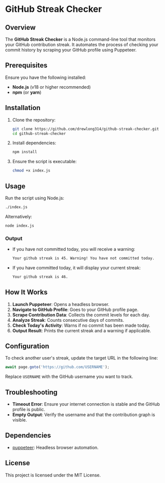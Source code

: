 # GitHub Streak Checker

## Overview
The **GitHub Streak Checker** is a Node.js command-line tool that monitors your GitHub contribution streak. It automates the process of checking your commit history by scraping your GitHub profile using Puppeteer.

## Prerequisites
Ensure you have the following installed:

- **Node.js** (v18 or higher recommended)
- **npm** (or **yarn**)

## Installation
1. Clone the repository:

    ```bash
    git clone https://github.com/drewlong314/github-streak-checker.git
    cd github-streak-checker
    ```

2. Install dependencies:

    ```bash
    npm install
    ```

3. Ensure the script is executable:

    ```bash
    chmod +x index.js
    ```

## Usage
Run the script using Node.js:

```bash
./index.js
```

Alternatively:

```bash
node index.js
```

### Output
- If you have not committed today, you will receive a warning:

    ```bash
    Your github streak is 45. Warning! You have not committed today.
    ```

- If you have committed today, it will display your current streak:

    ```bash
    Your github streak is 46.
    ```

## How It Works
1. **Launch Puppeteer**: Opens a headless browser.
2. **Navigate to GitHub Profile**: Goes to your GitHub profile page.
3. **Scrape Contribution Data**: Collects the commit levels for each day.
4. **Analyze Streak**: Counts consecutive days of commits.
5. **Check Today's Activity**: Warns if no commit has been made today.
6. **Output Result**: Prints the current streak and a warning if applicable.

## Configuration
To check another user's streak, update the target URL in the following line:

```javascript
await page.goto('https://github.com/USERNAME');
```

Replace `USERNAME` with the GitHub username you want to track.

## Troubleshooting
- **Timeout Error**: Ensure your internet connection is stable and the GitHub profile is public.
- **Empty Output**: Verify the username and that the contribution graph is visible.

## Dependencies
- [puppeteer](https://www.npmjs.com/package/puppeteer): Headless browser automation.

## License
This project is licensed under the MIT License.

